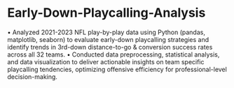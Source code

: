 # Early-Down-Playcalling-Analysis
• Analyzed 2021-2023 NFL play-by-play data using Python (pandas, matplotlib, seaborn) to evaluate early-down 
playcalling strategies and identify trends in 3rd-down distance-to-go & conversion success rates across all 32 teams. 
• Conducted data preprocessing, statistical analysis, and data visualization to deliver actionable insights on team
specific playcalling tendencies, optimizing offensive efficiency for professional-level decision-making. 
